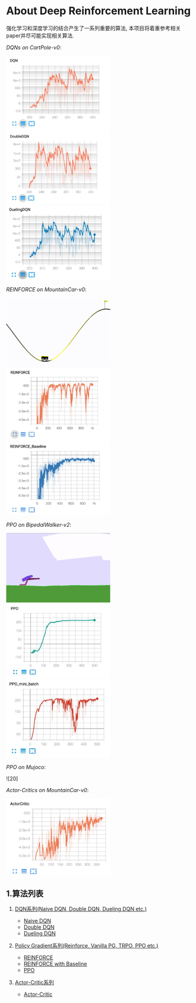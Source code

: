 # About Deep Reinforcement Learning
强化学习和深度学习的结合产生了一系列重要的算法, 本项目将着重参考相关paper并尽可能实现相关算法.

*DQNs on CartPole-v0*:

<p float="left">
    <img src="DQN/images/DQN.png" width="280"/>
    <img src="DQN/images/DDQN.png" width="280"/>
    <img src="DQN/images/DuelingDQN.png" width="280"/>
</p>

*REINFORCE on MountainCar-v0*:

<p float="left">
    <img src="PolicyGradient/images/reinforce-mountaincar.gif" width="280"/>
    <img src="PolicyGradient/images/Reinforce%20MountainCar-v0.png" width="280"/>
    <img src="PolicyGradient/images/Reinforce%20with%20Baseline%20MountainCar-v0.png" width="280"/>
</p>

*PPO on BipedalWalker-v2*:

<p float="left">
    <img src="PolicyGradient/images/ppo-bipedalWalker-v2.gif" width="280"/>
    <img src="PolicyGradient/images/PPO%20BipedalWalker-v2.png" width="280"/>
    <img src="PolicyGradient/images/PPO-mini_batch%20BipedalWalker-v2.png" width="280">
</p>

*PPO on Mujoco*:

![20]

*Actor-Critics on MountainCar-v0*:

<p float="left">
    <img src="ActorCritic/imgs/Actor-Critic.png" width="280"/>
</p>

## 1.算法列表
1. [DQN系列(Naive DQN, Double DQN, Dueling DQN etc.)][1]
    - [Naive DQN][2]
    - [Double DQN][3]
    - [Dueling DQN][4]
    
2. [Policy Gradient系列(Reinforce, Vanilla PG, TRPO, PPO etc.)][8]
    - [REINFORCE][10]
    - [REINFORCE with Baseline][12]
    - [PPO][15]

3. [Actor-Critic系列][13]
    - [Actor-Critic][14]

[1]: DQN
[2]: DQN/NaiveDQN.py
[3]: DQN/DoubleDQN.py
[4]: DQN/DuelingDQN.py
[5]: DQN/images/DQN.png
[6]: DQN/images/DDQN.png
[7]: DQN/images/DuelingDQN.png
[8]: PolicyGradient
[9]: PolicyGradient/images/Reinforce%20MountainCar-v0.png
[10]: PolicyGradient/REINFORCE/REINFORCE.py
[11]: PolicyGradient/images/reinforce-mountaincar.gif
[12]: PolicyGradient/REINFORCE/vpg.py
[13]: ActorCritic
[14]: ActorCritic/Actor_Critic.py
[15]: PolicyGradient/PPO
